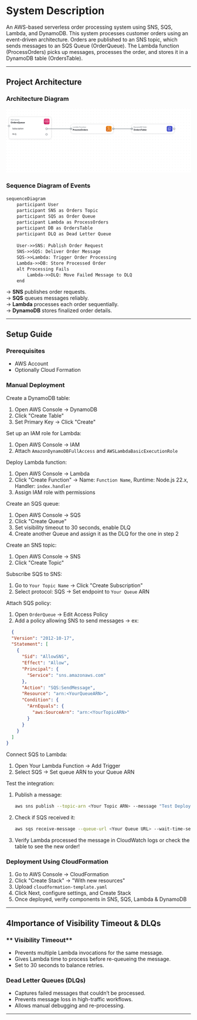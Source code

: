 # **System Description**
An AWS-based serverless order processing system using SNS, SQS, Lambda, and DynamoDB. This system processes customer orders using an event-driven architecture. Orders are published to an SNS topic, which sends messages to an SQS Queue (OrderQueue). The Lambda function (ProcessOrders) picks up messages, processes the order, and stores it in a DynamoDB table (OrdersTable). 

---

## **Project Architecture**
### **Architecture Diagram**
![Project Architecture](./architecture.png)  

### **Sequence Diagram of Events**
```mermaid
sequenceDiagram
    participant User
    participant SNS as Orders Topic
    participant SQS as Order Queue
    participant Lambda as ProcessOrders
    participant DB as OrdersTable
    participant DLQ as Dead Letter Queue

    User->>SNS: Publish Order Request
    SNS->>SQS: Deliver Order Message
    SQS->>Lambda: Trigger Order Processing
    Lambda->>DB: Store Processed Order
    alt Processing Fails
        Lambda->>DLQ: Move Failed Message to DLQ
    end
```
-> **SNS** publishes order requests.  
-> **SQS** queues messages reliably.  
-> **Lambda** processes each order sequentially.  
-> **DynamoDB** stores finalized order details.

---

## **Setup Guide**
### **Prerequisites**
- AWS Account  
- Optionally Cloud Formation

### Manual Deployment

Create a DynamoDB table:  
1. Open AWS Console → DynamoDB  
2. Click "Create Table"   
3. Set Primary Key → Click "Create"  

Set up an IAM role for Lambda:  
1. Open AWS Console → IAM  
2. Attach `AmazonDynamoDBFullAccess` and `AWSLambdaBasicExecutionRole` 

Deploy Lambda function:  
1. Open AWS Console → Lambda  
2. Click "Create Function" → Name: `Function Name`, Runtime: Node.js 22.x, Handler: `index.handler`  
3. Assign IAM role with permissions

Create an SQS queue:  
1. Open AWS Console → SQS  
2. Click "Create Queue"
3. Set visibility timeout to 30 seconds, enable DLQ
4. Create another Queue and assign it as the DLQ for the one in step 2 

Create an SNS topic:  
1. Open AWS Console → SNS  
2. Click "Create Topic"  

Subscribe SQS to SNS:  
1. Go to `Your Topic Name` → Click "Create Subscription"  
2. Select protocol: SQS → Set endpoint to `Your Queue` ARN  

Attach SQS policy:  
1. Open `OrderQueue` → Edit Access Policy  
2. Add a policy allowing SNS to send messages -> ex:
```json
  {
  "Version": "2012-10-17",
  "Statement": [
    {
      "Sid": "AllowSNS",
      "Effect": "Allow",
      "Principal": {
        "Service": "sns.amazonaws.com"
      },
      "Action": "SQS:SendMessage",
      "Resource": "arn:<YourQueueARN>",
      "Condition": {
        "ArnEquals": {
          "aws:SourceArn": "arn:<YourTopicARN>"
        }
      }
    }
  ]
}
```
Connect SQS to Lambda:  
1. Open Your Lambda Function → Add Trigger  
2. Select SQS → Set queue ARN to your Queue ARN  

Test the integration:  
1. Publish a message:  
   ```sh
   aws sns publish --topic-arn <Your Topic ARN> --message "Test Deployment"
   ```  
2. Check if SQS received it:  
   ```sh
   aws sqs receive-message --queue-url <Your Queue URL> --wait-time-seconds 20
   ```  
3. Verify Lambda processed the message in CloudWatch logs or check the table to see the new order!


### **Deployment Using CloudFormation**
1. Go to AWS Console → CloudFormation  
2. Click "Create Stack" → "With new resources"
3. Upload `cloudformation-template.yaml`  
4. Click Next, configure settings, and Create Stack  
5. Once deployed, verify components in SNS, SQS, Lambda & DynamoDB

---

## **4️Importance of Visibility Timeout & DLQs**
### ** Visibility Timeout**
- Prevents multiple Lambda invocations for the same message.
- Gives Lambda time to process before re-queueing the message.
- Set to 30 seconds to balance retries.

### **Dead Letter Queues (DLQs)**
- Captures failed messages that couldn’t be processed.
- Prevents message loss in high-traffic workflows.
- Allows manual debugging and re-processing.
---
